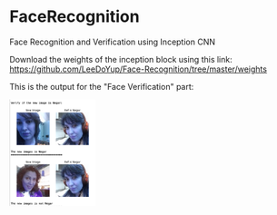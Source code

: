 # FaceRecognition
Face Recognition and Verification using Inception CNN 

Download the weights of the inception block using this link:
https://github.com/LeeDoYup/Face-Recognition/tree/master/weights

This is the output for the "Face Verification" part:

<img src="output.png" width="30%">
